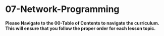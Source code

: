 # 07-Network-Programming

**Please Navigate to the 00-Table of Contents to navigate the curriculum. This will ensure that you follow the proper order for each lesson topic.**
